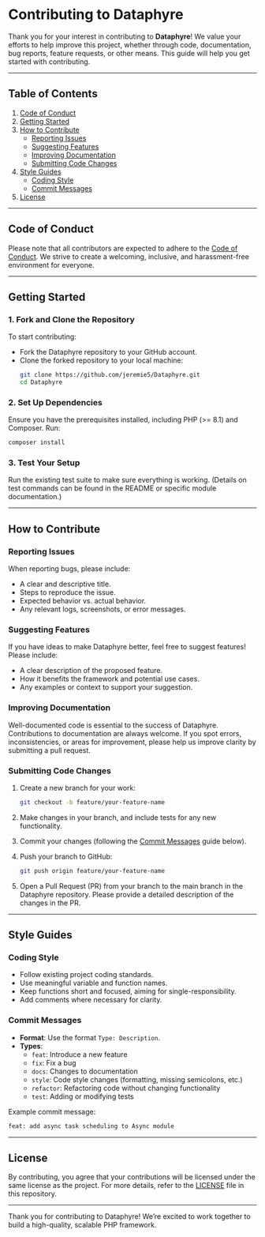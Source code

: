# Contributing to Dataphyre

Thank you for your interest in contributing to **Dataphyre**! We value your efforts to help improve this project, whether through code, documentation, bug reports, feature requests, or other means. This guide will help you get started with contributing.

---

## Table of Contents
1. [Code of Conduct](#code-of-conduct)
2. [Getting Started](#getting-started)
3. [How to Contribute](#how-to-contribute)
   - [Reporting Issues](#reporting-issues)
   - [Suggesting Features](#suggesting-features)
   - [Improving Documentation](#improving-documentation)
   - [Submitting Code Changes](#submitting-code-changes)
4. [Style Guides](#style-guides)
   - [Coding Style](#coding-style)
   - [Commit Messages](#commit-messages)
5. [License](#license)

---

## Code of Conduct

Please note that all contributors are expected to adhere to the [Code of Conduct](CODE_OF_CONDUCT.md). We strive to create a welcoming, inclusive, and harassment-free environment for everyone.

---

## Getting Started

### 1. Fork and Clone the Repository
To start contributing:
- Fork the Dataphyre repository to your GitHub account.
- Clone the forked repository to your local machine:
  ```bash
  git clone https://github.com/jeremie5/Dataphyre.git
  cd Dataphyre
  ```

### 2. Set Up Dependencies
Ensure you have the prerequisites installed, including PHP (>= 8.1) and Composer. Run:
```bash
composer install
```

### 3. Test Your Setup
Run the existing test suite to make sure everything is working. (Details on test commands can be found in the README or specific module documentation.)

---

## How to Contribute

### Reporting Issues

When reporting bugs, please include:
- A clear and descriptive title.
- Steps to reproduce the issue.
- Expected behavior vs. actual behavior.
- Any relevant logs, screenshots, or error messages.

### Suggesting Features

If you have ideas to make Dataphyre better, feel free to suggest features! Please include:
- A clear description of the proposed feature.
- How it benefits the framework and potential use cases.
- Any examples or context to support your suggestion.

### Improving Documentation

Well-documented code is essential to the success of Dataphyre. Contributions to documentation are always welcome. If you spot errors, inconsistencies, or areas for improvement, please help us improve clarity by submitting a pull request.

### Submitting Code Changes

1. Create a new branch for your work:
   ```bash
   git checkout -b feature/your-feature-name
   ```

2. Make changes in your branch, and include tests for any new functionality.

3. Commit your changes (following the [Commit Messages](#commit-messages) guide below).

4. Push your branch to GitHub:
   ```bash
   git push origin feature/your-feature-name
   ```

5. Open a Pull Request (PR) from your branch to the main branch in the Dataphyre repository. Please provide a detailed description of the changes in the PR.

---

## Style Guides

### Coding Style

- Follow existing project coding standards.
- Use meaningful variable and function names.
- Keep functions short and focused, aiming for single-responsibility.
- Add comments where necessary for clarity.

### Commit Messages

- **Format**: Use the format `Type: Description`.
- **Types**:
  - `feat`: Introduce a new feature
  - `fix`: Fix a bug
  - `docs`: Changes to documentation
  - `style`: Code style changes (formatting, missing semicolons, etc.)
  - `refactor`: Refactoring code without changing functionality
  - `test`: Adding or modifying tests

Example commit message:
```bash
feat: add async task scheduling to Async module
```

---

## License

By contributing, you agree that your contributions will be licensed under the same license as the project. For more details, refer to the [LICENSE](LICENSE) file in this repository.

---

Thank you for contributing to Dataphyre! We’re excited to work together to build a high-quality, scalable PHP framework.
